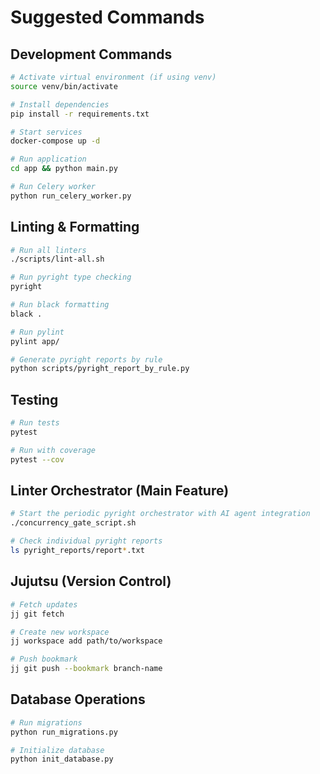 # Suggested Commands

## Development Commands
```bash
# Activate virtual environment (if using venv)
source venv/bin/activate

# Install dependencies
pip install -r requirements.txt

# Start services
docker-compose up -d

# Run application
cd app && python main.py

# Run Celery worker
python run_celery_worker.py
```

## Linting & Formatting
```bash
# Run all linters
./scripts/lint-all.sh

# Run pyright type checking
pyright

# Run black formatting
black .

# Run pylint
pylint app/

# Generate pyright reports by rule
python scripts/pyright_report_by_rule.py
```

## Testing
```bash
# Run tests
pytest

# Run with coverage
pytest --cov
```

## Linter Orchestrator (Main Feature)
```bash
# Start the periodic pyright orchestrator with AI agent integration
./concurrency_gate_script.sh

# Check individual pyright reports
ls pyright_reports/report*.txt
```

## Jujutsu (Version Control)
```bash
# Fetch updates
jj git fetch

# Create new workspace
jj workspace add path/to/workspace

# Push bookmark
jj git push --bookmark branch-name
```

## Database Operations
```bash
# Run migrations
python run_migrations.py

# Initialize database
python init_database.py
```
